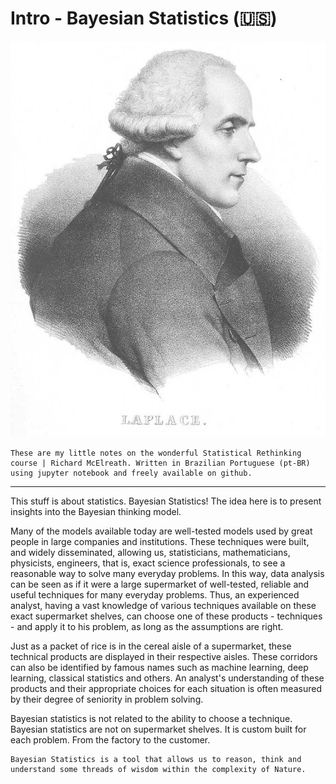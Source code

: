 # Intro - Bayesian Statistics (🇺🇸)


<img src='./images/Laplace.jpg' alt='Laplace' width=1000 class="center">


```{Warning}
These are my little notes on the wonderful Statistical Rethinking course | Richard McElreath. Written in Brazilian Portuguese (pt-BR) using jupyter notebook and freely available on github.
```


-----

This stuff is about statistics. Bayesian Statistics! The idea here is to present insights into the Bayesian thinking model.

Many of the models available today are well-tested models used by great people in large companies and institutions. These techniques were built, and widely disseminated, allowing us, statisticians, mathematicians, physicists, engineers, that is, exact science professionals, to see a reasonable way to solve many everyday problems. In this way, data analysis can be seen as if it were a large supermarket of well-tested, reliable and useful techniques for many everyday problems.
Thus, an experienced analyst, having a vast knowledge of various techniques available on these exact supermarket shelves, can choose one of these products - techniques - and apply it to his problem, as long as the assumptions are right.

Just as a packet of rice is in the cereal aisle of a supermarket, these technical products are displayed in their respective aisles. These corridors can also be identified by famous names such as machine learning, deep learning, classical statistics and others. An analyst's understanding of these products and their appropriate choices for each situation is often measured by their degree of seniority in problem solving.

Bayesian statistics is not related to the ability to choose a technique. Bayesian statistics are not on supermarket shelves. It is custom built for each problem. From the factory to the customer.


```{note}
Bayesian Statistics is a tool that allows us to reason, think and understand some threads of wisdom within the complexity of Nature.
```
